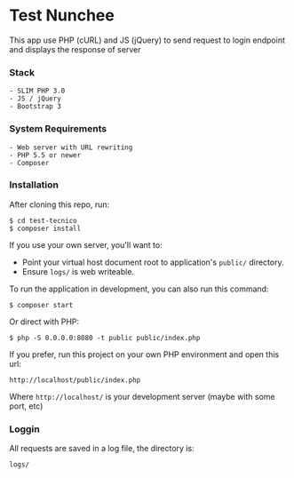 # Test Nunchee

This app use PHP (cURL) and JS (jQuery) to send request to login endpoint and displays the response of server

### Stack

    - SLIM PHP 3.0
    - JS / jQuery
    - Bootstrap 3

### System Requirements
    - Web server with URL rewriting
    - PHP 5.5 or newer
    - Composer
    
### Installation
After cloning this repo, run:

    $ cd test-tecnico
    $ composer install

If you use your own server, you'll want to:

* Point your virtual host document root to application's `public/` directory.
* Ensure `logs/` is web writeable.

To run the application in development, you can also run this command:

    $ composer start


Or direct with PHP:

    $ php -S 0.0.0.0:8080 -t public public/index.php

If you prefer, run this project on your own PHP environment and open this url:

    http://localhost/public/index.php

Where `http://localhost/` is your development server (maybe with some port, etc)

### Loggin
All requests are saved in a log file, the directory is:

    logs/
